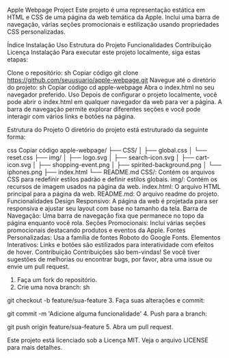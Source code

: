 Apple Webpage Project
Este projeto é uma representação estática em HTML e CSS de uma página da web temática da Apple. Inclui uma barra de navegação, várias seções promocionais e estilização usando propriedades CSS personalizadas.

Índice
Instalação
Uso
Estrutura do Projeto
Funcionalidades
Contribuição
Licença
Instalação
Para executar este projeto localmente, siga estas etapas:

Clone o repositório:
sh
Copiar código
git clone https://github.com/seuusuario/apple-webpage.git
Navegue até o diretório do projeto:
sh
Copiar código
cd apple-webpage
Abra o index.html no seu navegador preferido.
Uso
Depois de configurar o projeto localmente, você pode abrir o index.html em qualquer navegador da web para ver a página. A barra de navegação permite explorar diferentes seções e você pode interagir com vários links e botões na página.

Estrutura do Projeto
O diretório do projeto está estruturado da seguinte forma:

css
Copiar código
apple-webpage/
├── CSS/
│   ├── global.css
│   └── reset.css
├── img/
│   ├── logo.svg
│   ├── search-icon.svg
│   ├── cart-icon.svg
│   ├── shopping-event.png
│   ├── spirited-background.png
│   └── iphones.png
├── index.html
└── README.md
CSS/: Contém os arquivos CSS para redefinir estilos padrão e definir estilos globais.
img/: Contém os recursos de imagem usados na página da web.
index.html: O arquivo HTML principal para a página da web.
README.md: O arquivo readme do projeto.
Funcionalidades
Design Responsivo: A página da web é projetada para ser responsiva e ajustar seu layout com base no tamanho da tela.
Barra de Navegação: Uma barra de navegação fixa que permanece no topo da página enquanto você rola.
Seções Promocionais: Inclui várias seções promocionais destacando produtos e eventos da Apple.
Fontes Personalizadas: Usa a família de fontes Roboto do Google Fonts.
Elementos Interativos: Links e botões são estilizados para interatividade com efeitos de hover.
Contribuição
Contribuições são bem-vindas! Se você tiver sugestões de melhorias ou encontrar bugs, por favor, abra uma issue ou envie um pull request.

1. Faça um fork do repositório.
2. Crie uma nova branch:
sh

git checkout -b feature/sua-feature
3. Faça suas alterações e commit:


git commit -m 'Adicione alguma funcionalidade'
4. Push para a branch:


git push origin feature/sua-feature
5. Abra um pull request.

Este projeto está licenciado sob a Licença MIT. Veja o arquivo LICENSE para mais detalhes.
